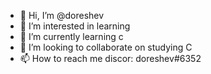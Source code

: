 - 👋 Hi, I’m @doreshev
- 👀 I’m interested in learning
- 🌱 I’m currently learning c
- 💞️ I’m looking to collaborate on studying C
- 📫 How to reach me discor: doreshev#6352

<!---
doreshev/doreshev is a ✨ special ✨ repository because its `README.md` (this file) appears on your GitHub profile.
You can click the Preview link to take a look at your changes.
--->
